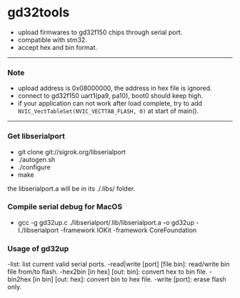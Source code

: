 # gd32tools

- upload firmwares to gd32f150 chips through serial port.
- compatible with stm32.
- accept hex and bin format.

----------------------------

### Note

- upload address is 0x08000000, the address in hex file is ignored.
- connect to gd32f150 uart1(pa9, pa10), boot0 should keep high.
- if your application can not work after load complete, try to add `NVIC_VectTableSet(NVIC_VECTTAB_FLASH, 0)` at start of main().

----------------------------

### Get libserialport

- git clone git://sigrok.org/libserialport
- ./autogen.sh
- ./configure
- make

the libserialport.a will be in its ./.libs/ folder.


### Compile serial debug for MacOS

- gcc -g gd32up.c ./libserialport/.lib/libserialport.a -o gd32up -I./libserialport -framework IOKit -framework CoreFoundation


### Usage of gd32up

-list: list current valid serial ports.
-read|write [port] [file bin]: read/write bin file from/to flash.
-hex2bin [in hex] [out: bin]: convert hex to bin file.
-bin2hex [in bin] [out: hex]: convert bin to hex file.
-write [port]: erase flash only.


